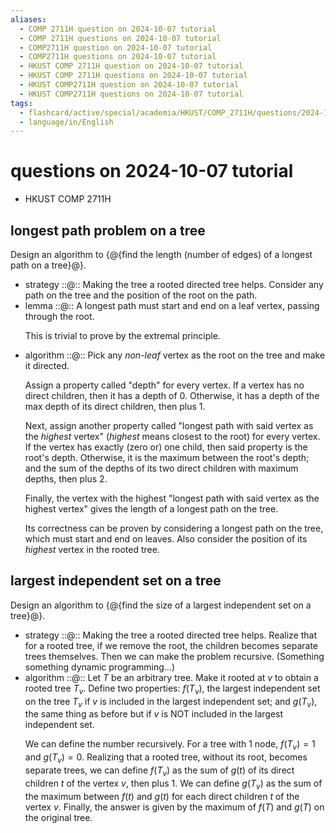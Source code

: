 ```yaml
---
aliases:
  - COMP 2711H question on 2024-10-07 tutorial
  - COMP 2711H questions on 2024-10-07 tutorial
  - COMP2711H question on 2024-10-07 tutorial
  - COMP2711H questions on 2024-10-07 tutorial
  - HKUST COMP 2711H question on 2024-10-07 tutorial
  - HKUST COMP 2711H questions on 2024-10-07 tutorial
  - HKUST COMP2711H question on 2024-10-07 tutorial
  - HKUST COMP2711H questions on 2024-10-07 tutorial
tags:
  - flashcard/active/special/academia/HKUST/COMP_2711H/questions/2024-10-07/tutorial
  - language/in/English
---
```


# questions on 2024-10-07 tutorial

- HKUST COMP 2711H

## longest path problem on a tree

Design an algorithm to {@{find the length (number of edges) of a longest path on a tree}@}. <!--SR:!2025-12-02,316,330-->

- strategy ::@:: Making the tree a rooted directed tree helps. Consider any path on the tree and the position of the root on the path. <!--SR:!2025-04-21,132,290!2025-08-26,218,310-->
- lemma ::@:: A longest path must start and end on a leaf vertex, passing through the root. <p> This is trivial to prove by the extremal principle. <!--SR:!2025-07-03,193,310!2025-11-29,313,330-->
- algorithm ::@:: Pick any _non-leaf_ vertex as the root on the tree and make it directed. <p> Assign a property called "depth" for every vertex. If a vertex has no direct children, then it has a depth of 0. Otherwise, it has a depth of the max depth of its direct children, then plus 1. <p> Next, assign another property called "longest path with said vertex as the _highest_ vertex" (_highest_ means closest to the root) for every vertex. If the vertex has exactly (zero or) one child, then said property is the root's depth. Otherwise, it is the maximum between the root's depth; and the sum of the depths of its two direct children with maximum depths, then plus 2. <p> Finally, the vertex with the highest "longest path with said vertex as the highest vertex" gives the length of a longest path on the tree. <p> Its correctness can be proven by considering a longest path on the tree, which must start and end on leaves. Also consider the position of its _highest_ vertex in the rooted tree. <!--SR:!2025-08-22,188,270!2026-01-26,284,250-->

## largest independent set on a tree

Design an algorithm to {@{find the size of a largest independent set on a tree}@}. <!--SR:!2025-12-01,315,330-->

- strategy ::@:: Making the tree a rooted directed tree helps. Realize that for a rooted tree, if we remove the root, the children becomes separate trees themselves. Then we can make the problem recursive. (Something something dynamic programming...) <!--SR:!2025-09-04,227,310!2025-11-30,314,330-->
- algorithm ::@:: Let _T_ be an arbitrary tree. Make it rooted at _v_ to obtain a rooted tree _T_<sub>_v_</sub>. Define two properties: $f(T_v)$, the largest independent set on the tree _T_<sub>_v_</sub> if _v_ is included in the largest independent set; and $g(T_v)$, the same thing as before but if _v_ is NOT included in the largest independent set. <p> We can define the number recursively. For a tree with 1 node, $f(T_v) = 1$ and $g(T_v) = 0$. Realizing that a rooted tree, without its root, becomes separate trees, we can define $f(T_v)$ as the sum of $g(t)$ of its direct children $t$ of the vertex _v_, then plus 1. We can define $g(T_v)$ as the sum of the maximum between $f(t)$ and $g(t)$ for each direct children _t_ of the vertex _v_. Finally, the answer is given by the maximum of $f(T)$ and $g(T)$ on the original tree. <!--SR:!2025-08-27,219,310!2025-10-11,240,290-->
